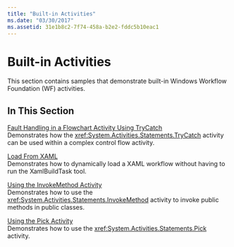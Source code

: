 ```yaml
---
title: "Built-in Activities"
ms.date: "03/30/2017"
ms.assetid: 31e1b8c2-7f74-458a-b2e2-fddc5b10eac1
---
```

# Built-in Activities
This section contains samples that demonstrate built-in Windows Workflow Foundation (WF) activities.  
  
## In This Section  
 [Fault Handling in a Flowchart Activity Using TryCatch](fault-handling-in-a-flowchart-activity-using-trycatch.md)  
 Demonstrates how the <xref:System.Activities.Statements.TryCatch> activity can be used within a complex control flow activity.  
  
 [Load From XAML](load-from-xaml.md)  
 Demonstrates how to dynamically load a XAML workflow without having to run the XamlBuildTask tool.
  
 [Using the InvokeMethod Activity](/dotnet/framework/windows-workflow-foundation/samples/built-in-activities)  
 Demonstrates how to use the <xref:System.Activities.Statements.InvokeMethod> activity to invoke public methods in public classes.  
  
 [Using the Pick Activity](using-the-pick-activity.md)  
 Demonstrates how to use the <xref:System.Activities.Statements.Pick> activity.
